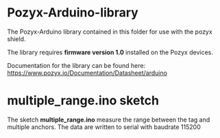 # Pozyx-Arduino-library
The Pozyx-Arduino library contained in this folder for use with the pozyx shield.

The library requires **firmware version 1.0** installed on the Pozyx devices.

Documentation for the library can be found here:
https://www.pozyx.io/Documentation/Datasheet/arduino


# multiple_range.ino sketch
The sketch **multiple_range.ino** measure the range between the tag and multiple anchors. The data are written to serial with baudrate 115200